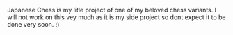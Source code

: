 Japanese Chess is my litle project of one of my beloved chess variants. I will not work on this vey much as it is my side project so dont expect it to be done very soon. :)
